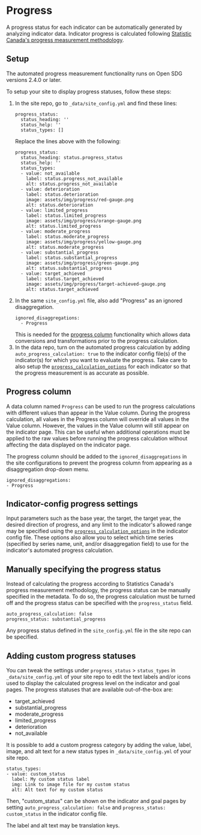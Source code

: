<h1>Progress</h1>

A progress status for each indicator can be automatically generated by analyzing indicator data. Indicator progress is calculated following [Statistic Canada's progress measurement methodology](https://sdgcif-data-canada-oddcic-donnee.github.io/methodology/).

## Setup

The automated progress measurement functionality runs on Open SDG versions 2.4.0 or later.

To setup your site to display progress statuses, follow these steps:
1. In the site repo, go to `_data/site_config.yml` and find these lines:
    ```
    progress_status:
      status_heading: ''
      status_help: ''
      status_types: []
    ```
    Replace the lines above with the following:
    ```
    progress_status:
      status_heading: status.progress_status
      status_help: ''
      status_types:
      - value: not_available
        label: status.progress_not_available
        alt: status.progress_not_available
      - value: deterioration
        label: status.deterioration
        image: assets/img/progress/red-gauge.png
        alt: status.deterioration
      - value: limited_progress
        label: status.limited_progress
        image: assets/img/progress/orange-gauge.png
        alt: status.limited_progress
      - value: moderate_progress
        label: status.moderate_progress
        image: assets/img/progress/yellow-gauge.png
        alt: status.moderate_progress
      - value: substantial_progress
        label: status.substantial_progress
        image: assets/img/progress/green-gauge.png
        alt: status.substantial_progress
      - value: target_achieved
        label: status.target_achieved
        image: assets/img/progress/target-achieved-gauge.png
        alt: status.target_achieved
    ```
2. In the same `site_config.yml` file, also add "Progress" as an ignored disaggregation. 
    ```
    ignored_disaggregations:
      - Progress
    ```
    This is needed for the [progress column](#progress-column) functionality which allows data conversions and transformations prior to the progress calculation.
3. In the data repo, turn on the automated progress calculation by adding `auto_progress_calculation: true` to the indicator config file(s) of the indicator(s) for which you want to evaluate the progress. Take care to also setup the [`progress_calculation_options`](indicator-configuration.md#progress_calculation_options) for each indicator so that the progress measurement is as accurate as possible.

## Progress column

A data column named `Progress` can be used to run the progress calculations with different values than appear in the Value column. During the progress calculation, all values in the Progress column will override all values in the Value column. However, the values in the Value column will still appear on the indicator page. This can be useful when additional operations must be applied to the raw values before running the progress calculation without affecting the data displayed on the indicator page.

The progress column should be added to the `ignored_disaggregations` in the site configurations to prevent the progress column from appearing as a disaggregation drop-down menu.
```
ignored_disaggregations:
- Progress
```

## Indicator-config progress settings

Input parameters such as the base year, the target, the target year, the desired direction of progress, and any limit to the indicator's allowed range may be specified using the [`progress_calculation_options`](indicator-configuration.md#progress_calculation_options) in the indicator config file. These options also allow you to select which time series (specified by series name, unit, and/or disaggregation field) to use for the indicator's automated progress calculation. 

## Manually specifying the progress status

Instead of calculating the progress according to Statistics Canada's progress measurement methodology, the progress status can be manually specified in the metadata. To do so, the progress calculation must be turned off and the progress status can be specified with the `progress_status` field.
```
auto_progress_calculation: false
progress_status: substantial_progress
```
Any progress status defined in the `site_config.yml` file in the site repo can be specified.

## Adding custom progress statuses

You can tweak the settings under `progress_status` > `status_types` in `_data/site_config.yml` of your site repo to edit the text labels and/or icons used to display the calculated progress level on the indicator and goal pages. The progress statuses that are available out-of-the-box are:
- target_achieved
- substantial_progress
- moderate_progress
- limited_progress
- deterioration
- not_available

It is possible to add a custom progress category by adding the value, label, image, and alt text for a new status types in `_data/site_config.yml` of your site repo.

```
status_types:
- value: custom_status
  label: My custom status label
  img: Link to image file for my custom status
  alt: Alt text for my custom status
```

Then, "custom_status" can be shown on the indicator and goal pages by setting `auto_progress_calculation: false` and `progress_status: custom_status` in the indicator config file.

The label and alt text may be translation keys.

<!-- ## Output

Optionally, for added transparency, a yaml file called `indicator_calculation_components.yml` that contains the details of the progress calculation for each time series and indicator may be saved to your data repo during the data build. To enable this, you must edit the "Deploy to staging" workflow at `/.github/workflows/deploy-to-staging.yml` as follows: -->
